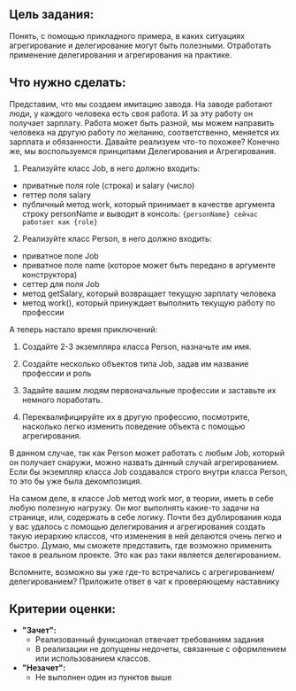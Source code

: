 ## Цель задания:

Понять, с помощью прикладного примера, в каких ситуациях агрегирование и делегирование могут быть полезными. Отработать применение делегирования и агрегирования на практике.

## Что нужно сделать:

Представим, что мы создаем имитацию завода. На заводе работают люди, у каждого человека есть своя работа. И за эту работу он получает зарплату. Работа может быть разной, мы можем направить человека на другую работу по желанию, соответственно, меняется их зарплата и обязанности. Давайте реализуем что-то похожее? Конечно же, мы воспользуемся принципами Делегирования и Агрегирования.

1) Реализуйте класс Job, в него должно входить:

- приватные поля role (строка) и salary (число)
- геттер поля salary
- публичный метод work, который принимает в качестве аргумента строку personName и выводит в консоль: `{personName} сейчас работает как {role}`

2) Реализуйте класс Person, в него должно входить:

- приватное поле Job
- приватное поле name (которое может быть передано в аргументе конструктора)
- сеттер для поля Job
- метод getSalary, который возвращает текущую зарплату человека
- метод work(), который принуждает выполнить текущую работу по профессии

А теперь настало время приключений:

1) Создайте 2-3 экземпляра класса Person, назначьте им имя.

2) Создайте несколько объектов типа Job, задав им название профессии и роль

3) Задайте вашим людям первоначальные профессии и заставьте их немного поработать.

4) Переквалифицируйте их в другую профессию, посмотрите, насколько легко изменить поведение объекта с помощью агрегирования.

В данном случае, так как Person может работать с любым Job, который он получает снаружи, можно назвать данный случай агрегированием. Если бы экземпляр класса Job создавался строго внутри класса Person, то это бы уже была декомпозиция.

На самом деле, в классе Job метод work мог, в теории, иметь в себе любую полезную нагрузку. Он мог выполнять какие-то задачи на странице, или, содержать в себе логику. Почти без дублирования кода у вас удалось с помощью делегирования и агрегирования создать такую иерархию классов, что изменения в ней делаются очень легко и быстро. Думаю, мы сможете представить, где возможно применить такое в реальном проекте. Это как раз таки является делегированием.

Вспомните, возможно вы уже где-то встречались с агрегированием/делегированием? Приложите ответ в чат к проверяющему наставнику

## **Критерии оценки:**

- **"Зачет":**
  - Реализованный функционал отвечает требованиям задания
  - В реализации не допущены недочеты, связанные с оформлением или использованием классов.
- **"Незачет":**
  - Не выполнен один из пунктов выше
